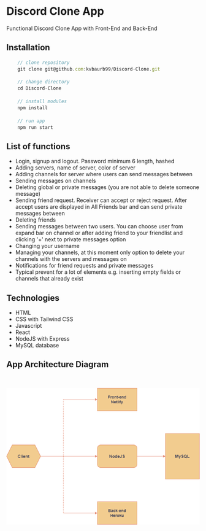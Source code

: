 # Discord Clone App

Functional Discord Clone App with Front-End and Back-End

## Installation

```javascript
    // clone repository
    git clone git@github.com:kvbaurb99/Discord-Clone.git

    // change directory
    cd Discord-Clone

    // install modules
    npm install

    // run app
    npm run start
```

## List of functions

- Login, signup and logout. Password minimum 6 length, hashed
- Adding servers, name of server, color of server
- Adding channels for server where users can send messages between
- Sending messages on channels
- Deleting global or private messages (you are not able to delete someone message)
- Sending friend request. Receiver can accept or reject request. After accept users are displayed in All Friends bar and can send private messages between
- Deleting friends 
- Sending messages between two users. You can choose user from expand bar on channel or after adding friend to your friendlist and clicking '+' next to private messages option
- Changing your username
- Managing your channels, at this moment only option to delete your channels with the servers and messages on
- Notifications for friend requests and private messages
- Typical prevent for a lot of elements e.g. inserting empty fields or channels that already exist

## Technologies

- HTML
- CSS with Tailwind CSS
- Javascript
- React
- NodeJS with Express
- MySQL database

## App Architecture Diagram
<br>

![diagram](./images/discord.png)

